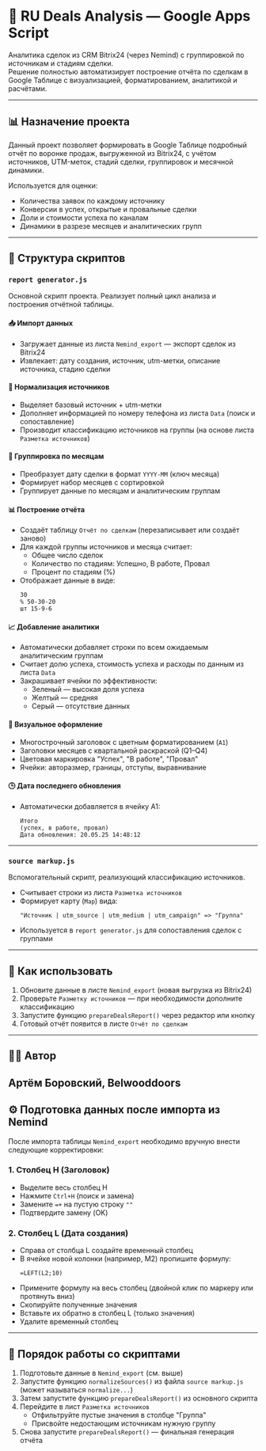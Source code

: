 # 📘 RU Deals Analysis — Google Apps Script

Аналитика сделок из CRM Bitrix24 (через Nemind) с группировкой по источникам и стадиям сделки.  
Решение полностью автоматизирует построение отчёта по сделкам в Google Таблице с визуализацией, форматированием, аналитикой и расчётами.

---

## 📊 Назначение проекта

Данный проект позволяет формировать в Google Таблице подробный отчёт по воронке продаж, выгруженной из Bitrix24, с учётом источников, UTM-меток, стадий сделки, группировок и месячной динамики.

Используется для оценки:
- Количества заявок по каждому источнику
- Конверсии в успех, открытые и провальные сделки
- Доли и стоимости успеха по каналам
- Динамики в разрезе месяцев и аналитических групп

---

## 📁 Структура скриптов

### `report generator.js`

Основной скрипт проекта. Реализует полный цикл анализа и построения отчётной таблицы.

#### 📥 Импорт данных
- Загружает данные из листа `Nemind_export` — экспорт сделок из Bitrix24
- Извлекает: дату создания, источник, utm-метки, описание источника, стадию сделки

#### 🧠 Нормализация источников
- Выделяет базовый источник + utm-метки
- Дополняет информацией по номеру телефона из листа `Data` (поиск и сопоставление)
- Производит классификацию источников на группы (на основе листа `Разметка источников`)

#### 📅 Группировка по месяцам
- Преобразует дату сделки в формат `YYYY-MM` (ключ месяца)
- Формирует набор месяцев с сортировкой
- Группирует данные по месяцам и аналитическим группам

#### 📊 Построение отчёта
- Создаёт таблицу `Отчёт по сделкам` (перезаписывает или создаёт заново)
- Для каждой группы источников и месяца считает:
  - Общее число сделок
  - Количество по стадиям: Успешно, В работе, Провал
  - Процент по стадиям (%)
- Отображает данные в виде:
  ```
  30
  % 50-30-20
  шт 15-9-6
  ```

#### 📈 Добавление аналитики
- Автоматически добавляет строки по всем ожидаемым аналитическим группам
- Считает долю успеха, стоимость успеха и расходы по данным из листа `Data`
- Закрашивает ячейки по эффективности:
  - Зеленый — высокая доля успеха
  - Желтый — средняя
  - Серый — отсутствие данных

#### 🎨 Визуальное оформление
- Многострочный заголовок с цветным форматированием (`A1`)
- Заголовки месяцев с квартальной раскраской (Q1–Q4)
- Цветовая маркировка "Успех", "В работе", "Провал"
- Ячейки: авторазмер, границы, отступы, выравнивание

#### 🕒 Дата последнего обновления
- Автоматически добавляется в ячейку A1:
  ```
  Итого
  (успех, в работе, провал)
  Дата обновления: 20.05.25 14:48:12
  ```

---

### `source markup.js`

Вспомогательный скрипт, реализующий классификацию источников.

- Считывает строки из листа `Разметка источников`
- Формирует карту (`Map`) вида:
  ```
  "Источник | utm_source | utm_medium | utm_campaign" => "Группа"
  ```
- Используется в `report generator.js` для сопоставления сделок с группами

---

## 🚀 Как использовать

1. Обновите данные в листе `Nemind_export` (новая выгрузка из Bitrix24)
2. Проверьте `Разметку источников` — при необходимости дополните классификацию
3. Запустите функцию `prepareDealsReport()` через редактор или кнопку
4. Готовый отчёт появится в листе `Отчёт по сделкам`

---

## 👨‍💻 Автор

Артём Боровский, Belwooddoors
---

## ⚙️ Подготовка данных после импорта из Nemind

После импорта таблицы `Nemind_export` необходимо вручную внести следующие корректировки:

### 1. Столбец H (Заголовок)
- Выделите весь столбец H
- Нажмите `Ctrl+H` (поиск и замена)
- Замените `=+` на пустую строку `""`
- Подтвердите замену (OK)

### 2. Столбец L (Дата создания)
- Справа от столбца L создайте временный столбец
- В ячейке новой колонки (например, M2) пропишите формулу:
  ```
  =LEFT(L2;10)
  ```
- Примените формулу на весь столбец (двойной клик по маркеру или протянуть вниз)
- Скопируйте полученные значения
- Вставьте их обратно в столбец L (только значения)
- Удалите временный столбец

---

## 🔄 Порядок работы со скриптами

1. Подготовьте данные в `Nemind_export` (см. выше)
2. Запустите функцию `normalizeSources()` из файла `source markup.js` (может называться `normalize...`)
3. Затем запустите функцию `prepareDealsReport()` из основного скрипта
4. Перейдите в лист `Разметка источников`
   - Отфильтруйте пустые значения в столбце "Группа"
   - Присвойте недостающим источникам нужную группу
5. Снова запустите `prepareDealsReport()` — финальная генерация отчёта

